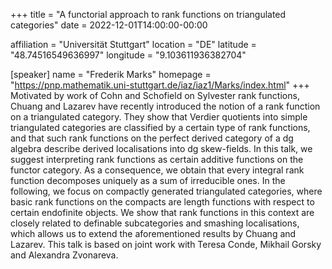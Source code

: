 +++
title = "A functorial approach to rank functions on triangulated categories"
date = 2022-12-01T14:00:00-00:00

affiliation = "Universität Stuttgart"
location = "DE"
latitude = "48.74516549636997"
longitude = "9.103611936382704"

[speaker]
  name = "Frederik Marks"
  homepage = "https://pnp.mathematik.uni-stuttgart.de/iaz/iaz1/Marks/index.html"
+++
Motivated by work of Cohn and Schofield on Sylvester rank functions,
Chuang and Lazarev have recently introduced the notion of a rank
function on a triangulated category. They show that Verdier quotients
into simple triangulated categories are classified by a certain type of
rank functions, and that such rank functions on the perfect derived
category of a dg algebra describe derived localisations into dg
skew-fields. In this talk, we suggest interpreting rank functions as
certain additive functions on the functor category. As a consequence, we
obtain that every integral rank function decomposes uniquely as a sum of
irreducible ones. In the following, we focus on compactly generated
triangulated categories, where basic rank functions on the compacts are
length functions with respect to certain endofinite objects. We show
that rank functions in this context are closely related to definable
subcategories and smashing localisations, which allows us to extend the
aforementioned results by Chuang and Lazarev. This talk is based on
joint work with Teresa Conde, Mikhail Gorsky and Alexandra Zvonareva.